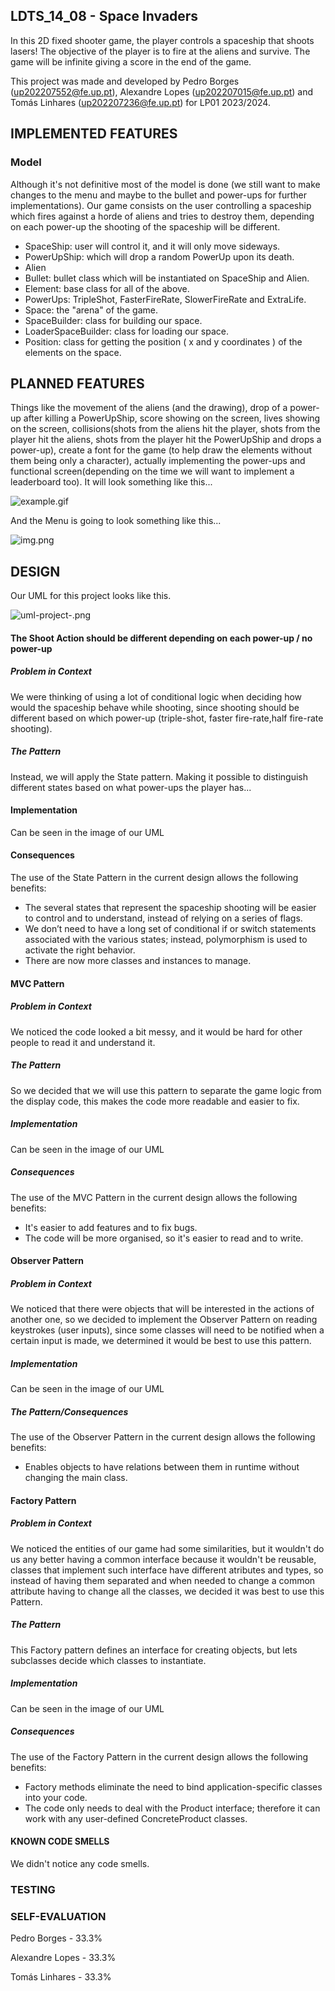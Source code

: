 ## LDTS_14_08 - Space Invaders

In this 2D fixed shooter game, the player controls a spaceship that shoots lasers!
The objective of the player is to fire at the aliens and survive. The game will be infinite giving a score in the end of the game.

This project was made and developed by Pedro Borges (up202207552@fe.up.pt), Alexandre Lopes (up202207015@fe.up.pt) and Tomás Linhares (up202207236@fe.up.pt) for LP01 2023/2024.

## IMPLEMENTED FEATURES 

### Model

Although it's not definitive most of the model is done (we still want to make changes to the menu and maybe to the bullet and power-ups for further implementations).
Our game consists on the user controlling a spaceship which fires against a horde of aliens and tries to destroy them, depending on each power-up the shooting of the spaceship will be different.
- SpaceShip: user will control it, and it will only move sideways.
- PowerUpShip: which will drop a random PowerUp upon its death.
- Alien
- Bullet: bullet class which will be instantiated on SpaceShip and Alien.
- Element: base class for all of the above.
- PowerUps: TripleShot, FasterFireRate, SlowerFireRate and ExtraLife.
- Space: the "arena" of the game.
- SpaceBuilder: class for building our space.
- LoaderSpaceBuilder: class for loading our space.
- Position: class for getting the position ( x and y coordinates ) of the elements on the space.


## PLANNED FEATURES 

Things like the movement of the aliens (and the drawing), drop of a power-up after killing a PowerUpShip, score showing on the screen, lives showing on the screen, collisions(shots from the aliens hit the player, shots from the player hit the aliens, shots from the player hit the PowerUpShip and drops a power-up),
create a font for the game (to help draw the elements without them being only a character), actually implementing the power-ups and functional screen(depending on the time we will want to implement a leaderboard too).
It will look something like this...


![example.gif](docs%2Fexample.gif)


And the Menu is going to look something like this...

![img.png](docs/img.png)




## DESIGN

Our UML for this project looks like this.


![uml-project-.png](docs%2Fuml-project-.png)


#### The Shoot Action should be different depending on each power-up / no power-up

##### Problem in Context
We were thinking of using a lot of conditional logic when deciding how would the spaceship behave while shooting, since shooting should be different based on which power-up (triple-shot, faster fire-rate,half fire-rate shooting). 
##### The Pattern
Instead, we will apply the State pattern. Making it possible to distinguish different states based on what power-ups the player has...
#### Implementation
Can be seen in the image of our UML 
#### Consequences
The use of the State Pattern in the current design allows the following benefits:

- The several states that represent the spaceship shooting will be easier to control and to understand, instead of relying on a series of flags.
- We don’t need to have a long set of conditional if or switch statements associated with the various states; instead, polymorphism is used to activate the right behavior.
- There are now more classes and instances to manage.


#### MVC Pattern
##### Problem in Context
We noticed the code looked a bit messy, and it would be hard for other people to read it and understand it.
##### The Pattern
So we decided that we will use this pattern to separate the game logic from the display code, this makes the code more readable and easier to fix.
##### Implementation
Can be seen in the image of our UML
##### Consequences
The use of the MVC Pattern in the current design allows the following benefits:

- It's easier to add features and to fix bugs.
- The code will be more organised, so it's easier to read and to write.


#### Observer Pattern
##### Problem in Context 
We noticed that there were objects that will be interested in the actions of another one, so we decided to implement the Observer Pattern on reading keystrokes (user inputs), since some classes will need to be notified when a certain input is made, we determined it would be best to
use this pattern.
##### Implementation
Can be seen in the image of our UML
##### The Pattern/Consequences
The use of the Observer Pattern in the current design allows the following benefits:
- Enables objects to have relations between them in runtime without changing the main class.


#### Factory Pattern
##### Problem in Context

We noticed the entities of our game had some similarities, but it wouldn't do us any better having a common interface because it wouldn't be reusable, classes that implement such interface have different atributes and types, so instead of having them separated
and when needed to change a common attribute having to change all the classes, we decided it was best to use this Pattern.

##### The Pattern
This Factory pattern defines an interface for creating objects, but lets subclasses decide which classes to instantiate.

##### Implementation
Can be seen in the image of our UML
##### Consequences 
The use of the Factory Pattern in the current design allows the following benefits:
- Factory methods eliminate the need to bind application-specific classes into your code.
- The code only needs to deal with the Product interface; therefore it can work with any user-defined ConcreteProduct classes. 
#### KNOWN CODE SMELLS 

We didn't notice any  code smells.

### TESTING



### SELF-EVALUATION

Pedro Borges - 33.3%

Alexandre Lopes - 33.3%

Tomás Linhares - 33.3%
